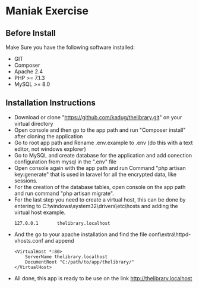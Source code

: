 # Maniak Exercise

## Before Install

Make Sure you have the following software installed:

- GIT
- Composer
- Apache 2.4
- PHP >= 7.1.3
- MySQL >= 8.0

## Installation Instructions

- Download or clone "https://github.com/kadug/thelibrary.git" on your virtual directory
- Open console and then go to the app path and run "Composer install" after cloning the application
- Go to root app path and Rename .env.example to .env (do this with a text editor, not windows explorer)
- Go to MySQL and create database for the application and add conection configuration from mysql in the ".env" file
- Open console again with the app path and run Command "php artisan key:generate" that is used in laravel for all the encrypted data, like sessions.
- For the creation of the database tables, open console on the app path and run command "php artisan migrate".
- For the last step you need to create a virtual host, this can be done by entering to C:\windows\system32\drivers\etc\hosts and adding the virtual host example. 
	```
	127.0.0.1		thelibrary.localhost
	```
- And the go to your apache installation and find the file conf\extra\httpd-vhosts.conf and append 
	```
	<VirtualHost *:80>
		ServerName thelibrary.localhost	
		DocumentRoot "C:/path/to/app/thelibrary/" 
	</VirtualHost>
	```
- All done, this app is ready to be use on the link http://thelibrary.localhost